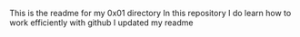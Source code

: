 This is the readme for my 0x01 directory 
In this repository I do learn how to work efficiently with github 
I updated my readme
